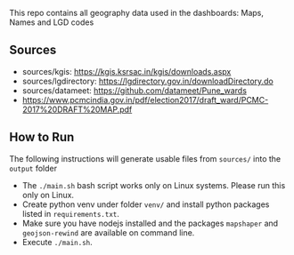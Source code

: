 This repo contains all geography data used in the dashboards: Maps, Names and LGD codes

## Sources
- sources/kgis: https://kgis.ksrsac.in/kgis/downloads.aspx
- sources/lgdirectory: https://lgdirectory.gov.in/downloadDirectory.do
- sources/datameet: https://github.com/datameet/Pune_wards
- https://www.pcmcindia.gov.in/pdf/election2017/draft_ward/PCMC-2017%20DRAFT%20MAP.pdf

## How to Run
The following instructions will generate usable files from `sources/` into the `output` folder
- The `./main.sh` bash script works only on Linux systems. Please run this only on Linux. 
- Create python venv under folder `venv/` and install python packages listed in `requirements.txt`.
- Make sure you have nodejs installed and the packages `mapshaper` and `geojson-rewind` are available on command line.
- Execute `./main.sh`.